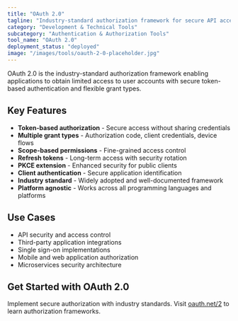 ```yaml
---
title: "OAuth 2.0"
tagline: "Industry-standard authorization framework for secure API access"
category: "Development & Technical Tools"
subcategory: "Authentication & Authorization Tools"
tool_name: "OAuth 2.0"
deployment_status: "deployed"
image: "/images/tools/oauth-2-0-placeholder.jpg"
---
```

OAuth 2.0 is the industry-standard authorization framework enabling applications to obtain limited access to user accounts with secure token-based authentication and flexible grant types.

## Key Features

- **Token-based authorization** - Secure access without sharing credentials
- **Multiple grant types** - Authorization code, client credentials, device flows
- **Scope-based permissions** - Fine-grained access control
- **Refresh tokens** - Long-term access with security rotation
- **PKCE extension** - Enhanced security for public clients
- **Client authentication** - Secure application identification
- **Industry standard** - Widely adopted and well-documented framework
- **Platform agnostic** - Works across all programming languages and platforms

## Use Cases

- API security and access control
- Third-party application integrations
- Single sign-on implementations
- Mobile and web application authorization
- Microservices security architecture

## Get Started with OAuth 2.0

Implement secure authorization with industry standards. Visit [oauth.net/2](https://oauth.net/2) to learn authorization frameworks.